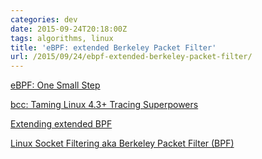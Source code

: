 ```yaml
---
categories: dev
date: 2015-09-24T20:18:00Z
tags: algorithms, linux
title: 'eBPF: extended Berkeley Packet Filter'
url: /2015/09/24/ebpf-extended-berkeley-packet-filter/
---
```


[eBPF: One Small Step](http://www.brendangregg.com/blog/2015-05-15/ebpf-one-small-step.html)

[bcc: Taming Linux 4.3+ Tracing Superpowers](http://www.brendangregg.com/blog/2015-09-22/bcc-linux-4.3-tracing.html)

[Extending extended BPF](https://lwn.net/Articles/603983/)

[Linux Socket Filtering aka Berkeley Packet Filter (BPF)](https://www.kernel.org/doc/Documentation/networking/filter.txt)
